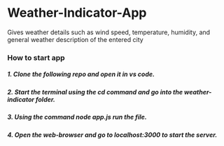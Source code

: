 # Weather-Indicator-App
Gives weather details such as wind speed, temperature, humidity, and general weather description of the entered city

<h3>How to start app</h3>
<h5>1. Clone the following repo and open it in vs code.</h5>
<h5>2. Start the terminal using the cd command and go into the weather-indicator folder.</h5>
<h5>3. Using the command node app.js run the file.</h5>
<h5>4. Open the web-browser and go to localhost:3000 to start the server.</h5>
